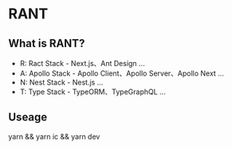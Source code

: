 # RANT

## What is RANT?
- R: Ract Stack - Next.js、Ant Design ...
- A: Apollo Stack - Apollo Client、Apollo Server、Apollo Next ...
- N: Nest Stack - Nest.js ...
- T: Type Stack - TypeORM、TypeGraphQL ...

## Useage
yarn && yarn ic && yarn dev
